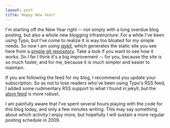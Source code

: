 ```yaml
---
layout: post
title: Happy New Year!
---
```


I'm starting off the New Year right -- not simply with a long overdue blog posting, but also a whole new blogging infrastructure. For a while I've been using Typo, but I've come to realize it is way too bloated for my simple needs. So now I am using [jeykll](http://github.com/mojombo/jekyll/tree/master), which generates the static site you see here from a [simple git repository](http://github.com/alpinegizmo/alpinegizmo.com/tree/master). Take a look if you want to see how it works. So I far I think it's a big improvement -- for you, because the site is so much faster, and for me, because it is much simpler and easier to maintain.

If you are following the feed for my blog, I recommend you update your subscription. So as not to lose readers who've been using Typo's RSS feed, I added some rudimentary RSS support to what I found in jekyll, but the [atom feed](/atom.xml) is more robust.

I am painfully aware that I've spent several hours playing with the code for this blog today, and only a few minutes writing. This may say something about which activity I enjoy more, but hopefully I will sustain a more regular posting schedule in 2009.
